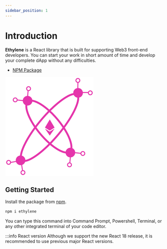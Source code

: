 ```yaml
---
sidebar_position: 1
---
```


# Introduction

**Ethylene** is a React library that is built for supporting Web3 front-end developers. You can start your work in short amount of time and develop your complete dApp without any difficulties.

- [NPM Package](https://www.npmjs.com/package/ethylene)

![img](../static/img/logo-small.png)

## Getting Started

Install the package from [npm](https://www.npmjs.com/package/ethylene).

```bash
npm i ethylene
```

You can type this command into Command Prompt, Powershell, Terminal, or any other integrated terminal of your code editor.

:::info React version
Although we support the new React 18 release, it is recommended to use previous major React versions.
